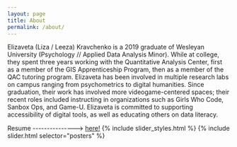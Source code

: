 ```yaml
---
layout: page
title: About
permalink: /about/
---
```


Elizaveta (Liza / Leeza) Kravchenko is a 2019 graduate of Wesleyan University (Psychology //  Applied Data Analysis Minor). While at college, they spent three years working with the Quantitative Analysis Center, first as a member of the GIS Apprenticeship Program, then as a member of the QAC tutoring program. Elizaveta has been involved in multiple research labs on campus ranging from psychometrics to digital humanities. Since graduation, their work has involved more videogame-centered spaces; their recent roles included instructing in organizations such as Girls Who Code, Sanbox Ops, and Game-U. Elizaveta is committed to supporting accessibility of digital tools, as well as educating others on data literacy. 

Resume ---------------> [here!](/assets/pdfs/Kravchenko_Resume.pdf)
{% include slider_styles.html %}
{% include slider.html selector="posters" %}


